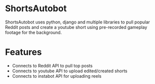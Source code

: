 # ShortsAutobot
ShortsAutobot uses python, django and multiple libraries to pull popular Reddit posts and create a youtube short using pre-recorded gameplay footage for the background.

# Features
- Connects to Reddit API to pull top posts
- Connects to youtube API to upload edited/created shorts
- Connects to instabot API for uploading reels
